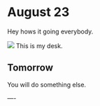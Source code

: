 # August 23
Hey hows it going everybody.

![](August%2023/Photo%20Aug%2023,%202021%20at%2045348%20PM.jpg)
This is my desk.

## Tomorrow
You will do something else.

—-
